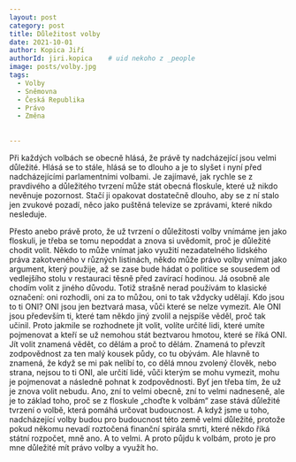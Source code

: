 ```yaml
---
layout: post
category: post
title: Důležitost volby   
date: 2021-10-01
author: Kopica Jiří
authorId: jiri.kopica    # uid nekoho z _people
image: posts/volby.jpg
tags:
  - Volby
  - Sněmovna
  - Česká Republika
  - Právo
  - Změna
  
  
---
```




Při každých volbách se obecně hlásá, že právě ty nadcházející jsou velmi důležité. Hlásá se to stále, hlásá se to dlouho a je to slyšet i nyní před nadcházejícími 
parlamentními volbami. 
Je zajímavé, jak rychle se z pravdivého a důležitého tvrzení může stát obecná floskule, které už nikdo nevěnuje pozornost. Stačí ji opakovat dostatečně dlouho, 
aby se z ní stalo jen zvukové pozadí, něco jako puštěná televize se zprávami, které nikdo nesleduje.

Přesto anebo právě proto, že už tvrzení o důležitosti volby vnímáme jen jako floskuli, je třeba se tomu nepoddat a znova si uvědomit, proč je důležité chodit volit. 
Někdo to může vnímat jako využití nezadatelného lidského práva zakotveného v různých listinách, někdo může právo volby vnímat jako argument, který použije, 
až se zase bude hádat o politice se sousedem od vedlejšího stolu v restauraci těsně před zavírací hodinou. Já osobně ale chodím volit z jiného důvodu. 
Totiž strašně nerad používám to klasické označení: oni rozhodli, oni za to můžou, oni to tak vždycky udělají. Kdo jsou to ti ONI? 
ONI jsou jen beztvará masa, vůči které se nelze vymezit. Ale ONI jsou především ti, které tam někdo jiný zvolil a nejspíše věděl, proč tak učinil. 
Proto jakmile se rozhodnete jít volit, volíte určité lidi, které umíte pojmenovat a kteří se už nemohou stát beztvarou hmotou, které se říká ONI. 
Jít volit znamená vědět, co dělám a proč to dělám. Znamená to převzít zodpovědnost za ten malý kousek půdy, co tu obývám. Ale hlavně to znamená, 
že když se mi pak nelíbí to, co dělá mnou zvolený člověk, nebo strana, nejsou to ti ONI, ale určití lidé, vůči kterým se mohu vymezit, mohu je pojmenovat 
a následně pohnat k zodpovědnosti. Byť jen třeba tím, že už je znova volit nebudu. 
Ano, zní to velmi obecně, zní to velmi nadneseně, ale je to základ toho, proč se z floskule „choďte k volbám“ zase stává důležité tvrzení o volbě, 
která pomáhá určovat budoucnost. A když jsme u toho, nadcházející volby budou pro budoucnost této země velmi důležité, protože pokud někomu nevadí roztočená finanční spirála
smrti, které někdo říká státní rozpočet, mně ano. A to velmi. A proto půjdu k volbám, proto je pro mne důležité mít právo volby a využít ho. 


